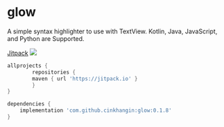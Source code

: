 # glow
A simple syntax highlighter to use with TextView. Kotlin, Java, JavaScript, and Python are Supported.

[Jitpack](https://jitpack.io/#cinkhangin/anhance)
[![](https://jitpack.io/v/cinkhangin/glow.svg)](https://jitpack.io/#cinkhangin/glow)

```groovy
allprojects {
		repositories {
        maven { url 'https://jitpack.io' }
		}
}

dependencies {
    implementation 'com.github.cinkhangin:glow:0.1.8'
}
```
